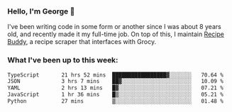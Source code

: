 ### Hello, I'm George 👋

I've been writing code in some form or another since I was about 8 years old, and recently made it my full-time job. On top of this, I maintain [Recipe Buddy](https://github.com/georgegebbett/recipe-buddy), a recipe scraper that interfaces with Grocy.  

<!--
**georgegebbett/georgegebbett** is a ✨ _special_ ✨ repository because its `README.md` (this file) appears on your GitHub profile.

Here are some ideas to get you started:

- 🔭 I’m currently working on ...
- 🌱 I’m currently learning ...
- 👯 I’m looking to collaborate on ...
- 🤔 I’m looking for help with ...
- 💬 Ask me about ...
- 📫 How to reach me: ...
- 😄 Pronouns: ...
- ⚡ Fun fact: ...
-->

### What I've been up to this week:
<!--START_SECTION:waka-->

```txt
TypeScript       21 hrs 52 mins  █████████████████▓░░░░░░░   70.64 %
JSON             3 hrs 7 mins    ██▓░░░░░░░░░░░░░░░░░░░░░░   10.09 %
YAML             2 hrs 13 mins   █▓░░░░░░░░░░░░░░░░░░░░░░░   07.21 %
JavaScript       1 hr 36 mins    █▒░░░░░░░░░░░░░░░░░░░░░░░   05.21 %
Python           27 mins         ▒░░░░░░░░░░░░░░░░░░░░░░░░   01.48 %
```

<!--END_SECTION:waka-->
